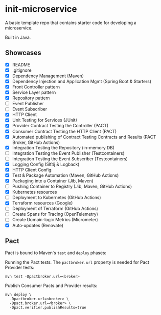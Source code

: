# init-microservice

A basic template repo that contains starter code for developing a microservice.

Built in Java.

## Showcases

- [x] README
- [x] .gitignore
- [x] Dependency Management (Maven)
- [x] Dependency Injection and Application Mgmt (Spring Boot & Starters)
- [x] Front Controller pattern
- [x] Service Layer pattern
- [x] Repository pattern
- [ ] Event Publisher
- [ ] Event Subscriber
- [x] HTTP Client
- [x] Unit Testing for Services (JUnit)
- [x] Provider Contract Testing the Controller (PACT)
- [x] Consumer Contract Testing the HTTP Client (PACT)
- [x] Automated publishing of Contract Testing Contracts and Results (PACT Broker, GitHub Actions)
- [x] Integration Testing the Repository (in-memory DB)
- [ ] Integration Testing the Event Publisher (Testcontainers)
- [ ] Integration Testing the Event Subscriber (Testcontainers)
- [x] Logging Config (Slf4j & Logback)
- [x] HTTP Client Config
- [x] Test & Package Automation (Maven, GitHub Actions)
- [x] Packaging into a Container (Jib, Maven)
- [ ] Pushing Container to Registry (Jib, Maven, GitHub Actions)
- [x] Kubernetes resources
- [ ] Deployment to Kubernetes (GitHub Actions)
- [x] Terraform resources (Google)
- [ ] Deployment of Terraform (GitHub Actions)
- [ ] Create Spans for Tracing (OpenTelemetry)
- [ ] Create Domain-logic Metrics (Micrometer)
- [x] Auto-updates (Renovate)

## Pact

Pact is bound to Maven's `test` and `deploy` phases:

Running the Pact tests. The `pactbroker.url` property is needed for Pact Provider tests:

```shell
mvn test -Dpactbroker.url=<broker>
```

Publish Consumer Pacts and Provider results:

```shell
mvn deploy \
  -Dpactbroker.url=<broker> \
  -Dpact.broker.url=<broker> \
  -Dpact.verifier.publishResults=true
```
